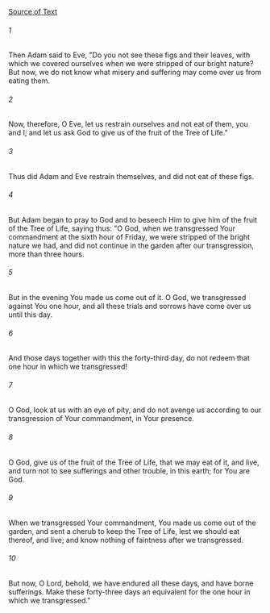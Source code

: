 [Source of Text](https://github.com/scrollmapper/bible_databases_deuterocanonical)

###### 1
Then Adam said to Eve, "Do you not see these figs and their leaves,
with which we covered ourselves when we were stripped of our bright
nature?  But now, we do not know what misery and suffering may come
over us from eating them.

###### 2
Now, therefore, O Eve, let us restrain ourselves and not eat of them,
you and I; and let us ask God to give us of the fruit of the Tree of
Life."

###### 3
Thus did Adam and Eve restrain themselves, and did not eat of these
figs.

###### 4
But Adam began to pray to God and to beseech Him to give him of the
fruit of the Tree of Life, saying thus: "O God, when we transgressed
Your commandment at the sixth hour of Friday, we were stripped of the
bright nature we had, and did not continue in the garden after our
transgression, more than three hours.

###### 5
But in the evening You made us come out of it.  O God, we
transgressed against You one hour, and all these trials and sorrows
have come over us until this day.

###### 6
And those days together with this the forty-third day, do not redeem
that one hour in which we transgressed!

###### 7
O God, look at us with an eye of pity, and do not avenge us according
to our transgression of Your commandment, in Your presence.

###### 8
O God, give us of the fruit of the Tree of Life, that we may eat of
it, and live, and turn not to see sufferings and other trouble, in this
earth; for You are God.

###### 9
When we transgressed Your commandment, You made us come out of the
garden, and sent a cherub to keep the Tree of Life, lest we should eat
thereof, and live; and know nothing of faintness after we transgressed.

###### 10
But now, O Lord, behold, we have endured all these days, and have
borne sufferings.  Make these forty-three days an equivalent for the
one hour in which we transgressed."